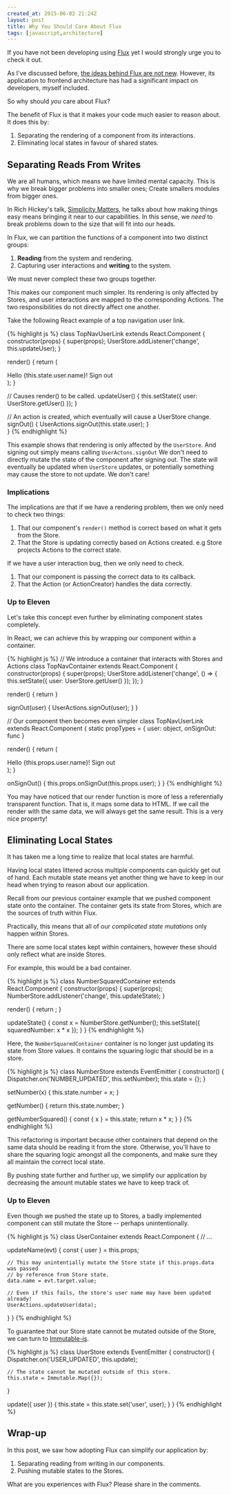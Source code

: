```yaml
---
created_at: 2015-06-02 21:24Z
layout: post
title: Why You Should Care About Flux
tags: [javascript,architecture]
---
```


If you have not been developing using [Flux](https://facebook.github.io/flux/) yet I would strongly urge you to check it out.

As I've discussed before, [the ideas behind Flux are not new](http://jaysoo.ca/2015/02/06/what-the-flux/). However, its application
to frontend architecture has had a significant impact on developers, myself included.

So why should *you* care about Flux?

The benefit of Flux is that it makes your code much easier to reason about. It does this by:

1. Separating the rendering of a component from its interactions. 
2. Eliminating local states in favour of shared states.


## Separating Reads From Writes

We are all humans, which means we have limited mental capacity. This is why we break bigger problems into smaller ones; Create
smallers modules from bigger ones.

In Rich Hickey's talk, [Simplicity Matters](https://www.youtube.com/watch?v=rI8tNMsozo0), he talks about how making things
easy means bringing it near to our capabilities. In this sense, we *need* to break problems down to the size that will
fit into our heads.

In Flux, we can partition the functions of a component into two distinct groups:

1. **Reading** from the system and rendering.
2. Capturing user interactions and **writing** to the system.

We must never complect these two groups together.

This makes our component much simpler. Its rendering is only affected by Stores, and user interactions
are mapped to the corresponding Actions. The two responsibilities do not directly affect one another.

Take the following React example of a top navigation user link.

{% highlight js %}
class TopNavUserLink extends React.Component {
  constructor(props) {
    super(props);
    UserStore.addListener('change', this.updateUser);
  }
  
  render() {
    return (<div>
      Hello {this.state.user.name}!
      <a onClick={this.signOut}>Sign out</a>
    </div>);
  }
  
  // Causes render() to be called.
  updateUser() {
    this.setState({ user: UserStore.getUser() });
  }
  
  // An action is created, which eventually will cause a UserStore change.
  signOut() {
    UserActions.signOut(this.state.user);
  }  
}
{% endhighlight %}

This example shows that rendering is only affected by the `UserStore`. And signing out simply means calling `UserActons.signOut`
We don't need to directly mutate the state of the component after signing out. The state will eventually be updated when `UserStore`
updates, or potentially something may cause the store to not update. We don't care!

### Implications

The implications are that if we have a rendering problem, then we only need to check two things:

1. That our component's `render()` method is correct based on what it gets from the Store.
2. That the Store is updating correctly based on Actions created. e.g Store projects Actions to the correct state.

If we have a user interaction bug, then we only need to check.

1. That our component is passing the correct data to its callback.
2. That the Action (or ActionCreator) handles the data correctly.

### Up to Eleven

Let's take this concept even further by eliminating component states completely.

In React, we can achieve this by wrapping our component within a container.

{% highlight js %}
// We introduce a container that interacts with Stores and Actions
class TopNavContainer extends React.Component {
  constructor(props) {
    super(props);
    UserStore.addListener('change', () => {
      this.setState({ user: UserStore.getUser() });
    });
  }
  
  render() {
    return <TopNavUserLink user={this.state.user} onSignOut={this.signOut} />
  }
  
  signOut(user) {
    UserActions.signOut(user);
  }
}

// Our component then becomes even simpler
class TopNavUserLink extends React.Component {
  static propTypes = { user: object, onSignOut: func }
  
  render() {
    return (<div>
      Hello {this.props.user.name}!
      <a onClick={this.onSignOut}>Sign out</a>
    </div>);
  }
  
  onSignOut() {
    this.props.onSignOut(this.props.user);
  }
}
{% endhighlight %}

You may have noticed that our render function is more of less a referentially transparent function. That is, it maps some
data to HTML. If we call the render with the same data, we will always get the same result. This is a very nice property!


## Eliminating Local States

It has taken me a long time to realize that local states are harmful.

Having local states littered across multiple components can quickly get out of hand. Each mutable state
means yet another thing we have to keep in our head when trying to reason about our application.

Recall from our previous container example that we pushed component state onto the container. The container gets its state
from Stores, which are the sources of truth within Flux.

Practically, this means that all of our *complicated state mutations* only happen within Stores.

There are some local states kept within containers, however these should only reflect what are inside Stores.

For example, this would be a bad container.

{% highlight js %}
class NumberSquaredContainer extends React.Component {
  constructor(props) {
    super(props);
    NumberStore.addListener('change', this.updateState);
  }
  
  render() {
    return <Number number={this.state.squaredNumber} />;
  }
  
  updateState() {
    const x = NumberStore.getNumber();
    this.setState({
      squaredNumber: x * x
    });
  }
}
{% endhighlight %}

Here, the `NumberSquaredContainer` container is no longer just updating its state from Store values. It contains the squaring logic
that should be in a store.

{% highlight js %}
class NumberStore extends EventEmitter {
 constructor() {
   Dispatcher.on('NUMBER_UPDATED', this.setNumber);
   this.state = {};
 }
 
 setNumber(x) {
   this.state.number = x;
 }
 
 getNumber() {
   return this.state.number;
 }
 
 getNumberSquared() {
   const { x } = this.state;
   return x * x;
 }
}
{% endhighlight %}

This refactoring is important because other containers that depend on the same data should be reading it from the store. Otherwise,
you'll have to share the squaring logic amongst all the components, and make sure they all maintain the correct local state.

By pushing state further and further up, we simplify our application by decreasing the amount mutable states we have to keep track of.


### Up to Eleven

Even though we pushed the state up to Stores, a badly implemented component can still mutate the Store -- perhaps unintentionally.

{% highlight js %}
class UserContainer extends React.Component {
  // ...
  
  updateName(evt) {
    const { user } = this.props;
   
    // This may unintentially mutate the Store state if this.props.data was passed
    // by reference from Store state.
    data.name = evt.target.value;
   
    // Even if this fails, the store's user name may have been updated already!
    UserActions.updateUser(data);
  }
}
{% endhighlight %}

To guarantee that our Store state cannot be mutated outside of the Store, we can turn to [Immutable-js](https://github.com/facebook/immutable-js).

{% highlight js %}
class UserStore extends EventEmitter {
  constructor() {
    Dispatcher.on('USER_UPDATED', this.update);
    
    // The state cannot be mutated outside of this store.
    this.state = Immutable.Map({});
  }
  
  update({ user }) {
    this.state = this.state.set('user', user); 
  }
}
{% endhighlight %}


## Wrap-up

In this post, we saw how adopting Flux can simplify our application by:

1. Separating reading from writing in our components.
2. Pushing mutable states to the Stores.

What are you experiences with Flux? Please share in the comments.